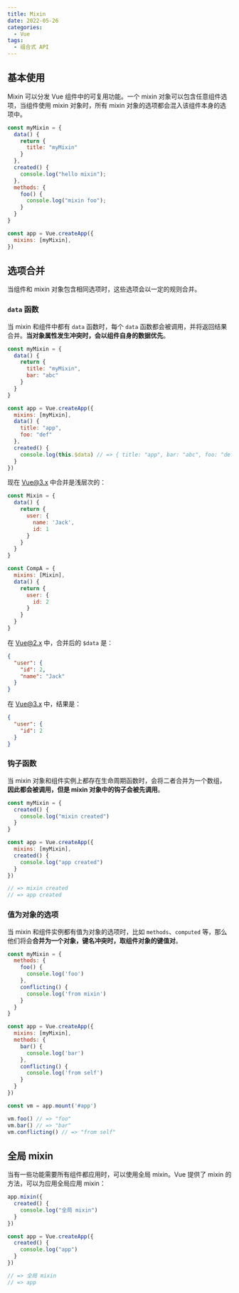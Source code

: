 ```yaml
---
title: Mixin
date: 2022-05-26
categories:
  - Vue
tags:
  - 组合式 API
---
```


## 基本使用

Mixin 可以分发 Vue 组件中的可复用功能。一个 mixin 对象可以包含任意组件选项，当组件使用 mixin 对象时，所有 mixin 对象的选项都会混入该组件本身的选项中。

```js
const myMixin = {
  data() {
    return {
      title: "myMixin"
    }
  },
  created() {
    console.log("hello mixin");
  },
  methods: {
    foo() {
      console.log("mixin foo");
    }
  }
}

const app = Vue.createApp({
  mixins: [myMixin],
})
```

## 选项合并

当组件和 mixin 对象包含相同选项时，这些选项会以一定的规则合并。

### `data` 函数

当 mixin 和组件中都有 `data` 函数时，每个 `data` 函数都会被调用，并将返回结果合并。**当对象属性发生冲突时，会以组件自身的数据优先**。

```js
const myMixin = {
  data() {
    return {
      title: "myMixin",
      bar: "abc"
    }
  }
}

const app = Vue.createApp({
  mixins: [myMixin],
  data() {
    title: "app",
    foo: "def"
  },
  created() {
    console.log(this.$data) // => { title: "app", bar: "abc", foo: "def" }
  }
})
```

现在 Vue@3.x 中合并是浅层次的：

```js
const Mixin = {
  data() {
    return {
      user: {
        name: 'Jack',
        id: 1
      }
    }
  }
}

const CompA = {
  mixins: [Mixin],
  data() {
    return {
      user: {
        id: 2
      }
    }
  }
}
```

在 Vue@2.x 中，合并后的 `$data` 是：

```json
{
  "user": {
    "id": 2,
    "name": "Jack"
  }
}
```

在 Vue@3.x 中，结果是：

```json
{
  "user": {
    "id": 2
  }
}
```

### 钩子函数

当 mixin 对象和组件实例上都存在生命周期函数时，会将二者合并为一个数组，**因此都会被调用，但是 mixin 对象中的钩子会被先调用**。

```js
const myMixin = {
  created() {
    console.log("mixin created")
  }
}

const app = Vue.createApp({
  mixins: [myMixin],
  created() {
    console.log("app created")
  }
})

// => mixin created
// => app created
```

### 值为对象的选项

当 mixin 和组件实例都有值为对象的选项时，比如 `methods`、`computed` 等，那么他们将会**合并为一个对象，键名冲突时，取组件对象的键值对**。

```js
const myMixin = {
  methods: {
    foo() {
      console.log('foo')
    },
    conflicting() {
      console.log('from mixin')
    }
  }
}

const app = Vue.createApp({
  mixins: [myMixin],
  methods: {
    bar() {
      console.log('bar')
    },
    conflicting() {
      console.log('from self')
    }
  }
})

const vm = app.mount('#app')

vm.foo() // => "foo"
vm.bar() // => "bar"
vm.conflicting() // => "from self"
```

## 全局 mixin

当有一些功能需要所有组件都应用时，可以使用全局 mixin。Vue 提供了 mixin 的方法，可以为应用全局应用 mixin：

```js
app.mixin({
  created() {
    console.log("全局 mixin")
  }
})

const app = Vue.createApp({
  created() {
    console.log("app")
  }
})

// => 全局 mixin
// => app
```